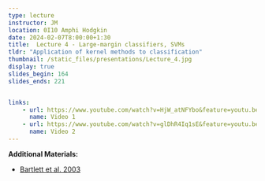 ```yaml
---
type: lecture
instructor: JM
location: 0I10 Amphi Hodgkin
date: 2024-02-07T8:00:00+1:30
title:  Lecture 4 - Large-margin classifiers, SVMs
tldr: "Application of kernel methods to classification"
thumbnail: /static_files/presentations/Lecture_4.jpg
display: true
slides_begin: 164
slides_ends: 221


links: 
    - url: https://www.youtube.com/watch?v=HjW_atNFYbo&feature=youtu.be
      name: Video 1
    - url: https://www.youtube.com/watch?v=glDhR4Iq1sE&feature=youtu.be
      name: Video 2
---
```

**Additional Materials:**
- [Bartlett et al. 2003](/static_files/materials/barlett.pdf)

